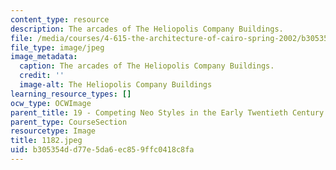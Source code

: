 ```yaml
---
content_type: resource
description: The arcades of The Heliopolis Company Buildings.
file: /media/courses/4-615-the-architecture-of-cairo-spring-2002/b305354dd77e5da6ec859ffc0418c8fa_1182.jpeg
file_type: image/jpeg
image_metadata:
  caption: The arcades of The Heliopolis Company Buildings.
  credit: ''
  image-alt: The Heliopolis Company Buildings
learning_resource_types: []
ocw_type: OCWImage
parent_title: 19 - Competing Neo Styles in the Early Twentieth Century
parent_type: CourseSection
resourcetype: Image
title: 1182.jpeg
uid: b305354d-d77e-5da6-ec85-9ffc0418c8fa
---
```

